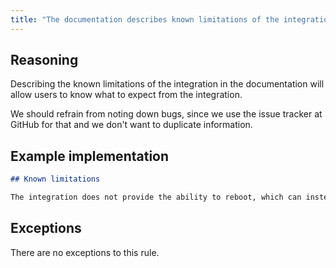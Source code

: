 ```yaml
---
title: "The documentation describes known limitations of the integration (not to be confused with bugs) (IQS049)"
---
```


## Reasoning

Describing the known limitations of the integration in the documentation will allow users to know what to expect from the integration.

We should refrain from noting down bugs, since we use the issue tracker at GitHub for that and we don't want to duplicate information.

## Example implementation

```markdown showLineNumbers
## Known limitations

The integration does not provide the ability to reboot, which can instead be done via the manufacturer's app.
```

## Exceptions

There are no exceptions to this rule.